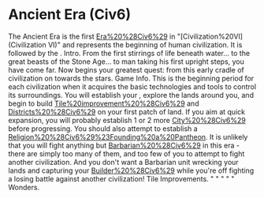 # Ancient Era (Civ6)

The Ancient Era is the first [Era%20%28Civ6%29](era) in "[Civilization%20VI](Civilization VI)" and represents the beginning of human civilization. It is followed by the .
Intro.
 From the first stirrings of life beneath water... to the great beasts of the Stone Age... to man taking his first upright steps, you have come far. Now begins your greatest quest: from this early cradle of civilization on towards the stars.
Game Info.
This is the beginning period for each civilization when it acquires the basic technologies and tools to control its surroundings. You will establish your , explore the lands around you, and begin to build [Tile%20improvement%20%28Civ6%29](improvements) and [Districts%20%28Civ6%29](districts) on your first patch of land. If you aim at quick expansion, you will probably establish 1 or 2 more [City%20%28Civ6%29](cities) before progressing. You should also attempt to establish a [Religion%20%28Civ6%29%23Founding%20a%20Pantheon](Pantheon).
It is unlikely that you will fight anything but [Barbarian%20%28Civ6%29](Barbarians) in this era - there are simply too many of them, and too few of you to attempt to fight another civilization. And you don't want a Barbarian unit wrecking your lands and capturing your [Builder%20%28Civ6%29](Builders) while you're off fighting a losing battle against another civilization!
Tile Improvements.
"
"
" 
"
" 
Wonders.
 
